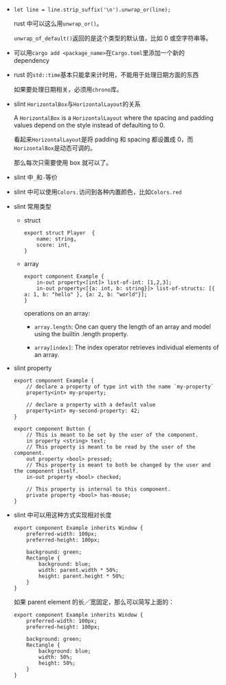 * `let line = line.strip_suffix('\n').unwrap_or(line);`

    rust 中可以这么用`unwrap_or()`。

    `unwrap_of_default()`返回的是这个类型的默认值，比如 0 或空字符串等。

* 可以用`cargo add <package_name>`在`Cargo.toml`里添加一个新的 dependency

* rust 的`std::time`基本只能拿来计时用，不能用于处理日期方面的东西

    如果要处理日期相关，必须用`chrono`库。

* slint `HorizontalBox`与`HorizontalLayout`的关系

    A `HorizontalBox` is a `HorizontalLayout` where the spacing and padding values depend on the style instead of defaulting to 0.

    看起来`HorizontalLayout`是将 padding 和 spacing 都设置成 0，而`HorizontalBox`是动态可调的。

    那么每次只需要使用 box 就可以了。

* slint 中`_`和`-`等价

* slint 中可以使用`Colors.`访问到各种内置颜色，比如`Colors.red`

* slint 常用类型

    * struct

        ```slint
        export struct Player  {
            name: string,
            score: int,
        }
        ```

    * array

        ```slint
        export component Example {
            in-out property<[int]> list-of-int: [1,2,3];
            in-out property<[{a: int, b: string}]> list-of-structs: [{ a: 1, b: "hello" }, {a: 2, b: "world"}];
        }
        ```

        operations on an array:

        * `array.length`: One can query the length of an array and model using the builtin .length property.

        * `array[index]`: The index operator retrieves individual elements of an array.

* slint property

    ```slint
    export component Example {
        // declare a property of type int with the name `my-property`
        property<int> my-property;

        // declare a property with a default value
        property<int> my-second-property: 42;
    }
    ```

    ```slint
    export component Button {
        // This is meant to be set by the user of the component.
        in property <string> text;
        // This property is meant to be read by the user of the component.
        out property <bool> pressed;
        // This property is meant to both be changed by the user and the component itself.
        in-out property <bool> checked;

        // This property is internal to this component.
        private property <bool> has-mouse;
    }
    ```

* slint 中可以用这种方式实现相对长度

    ```slint
    export component Example inherits Window {
        preferred-width: 100px;
        preferred-height: 100px;

        background: green;
        Rectangle {
            background: blue;
            width: parent.width * 50%;
            height: parent.height * 50%;
        }
    }
    ```

    如果 parent element 的长／宽固定，那么可以简写上面的：

    ```slint
    export component Example inherits Window {
        preferred-width: 100px;
        preferred-height: 100px;

        background: green;
        Rectangle {
            background: blue;
            width: 50%;
            height: 50%;
        }
    }
    ```